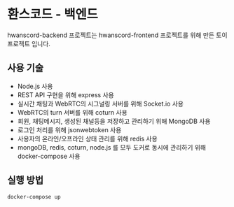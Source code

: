 # 환스코드 - 백엔드

hwanscord-backend 프로젝트는 hwanscord-frontend 프로젝트를 위해 만든 토이 프로젝트 입니다.

## 사용 기술
* Node.js 사용
* REST API 구현을 위해 express 사용
* 실시간 채팅과 WebRTC의 시그널링 서버를 위해 Socket.io 사용
* WebRTC의 turn 서버를 위해 coturn 사용
* 회원, 채팅메시지, 생성된 채널등을 저장하고 관리하기 위해 MongoDB 사용
* 로그인 처리를 위해 jsonwebtoken 사용
* 사용자의 온라인/오프라인 상태 관리를 위해 redis 사용
* mongoDB, redis, coturn, node.js 를 모두 도커로 동시에 관리하기 위해 docker-compose 사용

## 실행 방법

```sh
docker-compose up
```
